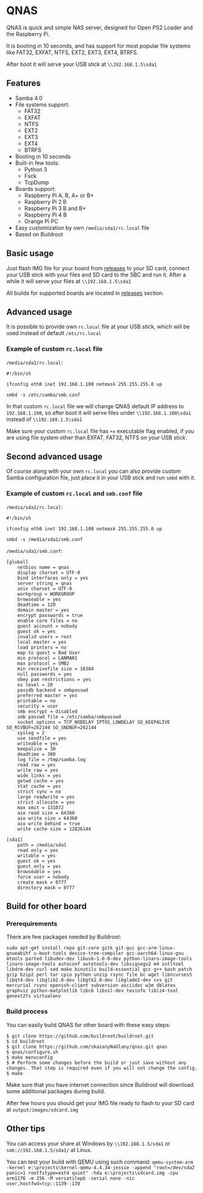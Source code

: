 # QNAS

QNAS is quick and simple NAS server, designed for Open PS2 Loader and the Raspberry Pi.

It is booting in 10 seconds, and has support for most popular file systems like FAT32, EXFAT, NTFS, EXT2, EXT3, EXT4, BTRFS.

After boot it will serve your USB stick at `\\192.168.1.5\sda1`

## Features
* Samba 4.0
* File systems support:
  * FAT32
  * EXFAT
  * NTFS
  * EXT2
  * EXT3
  * EXT4
  * BTRFS
* Booting in 10 seconds
* Built-in few tools:
  * Python 3
  * Fsck
  * TcpDump
* Boards support:
  * Raspberry Pi A, B, A+ or B+
  * Raspberry Pi 2 B
  * Raspberry Pi 3 B and B+
  * Raspberry Pi 4 B
  * Orange Pi PC
* Easy customization by own `/media/sda1/rc.local` file
* Based on Buildroot

## Basic usage
Just flash IMG file for your board from [releases](https://github.com/skazanyNaGlany/qnas/releases) to your SD card, connect your USB stick with your files and SD card to the SBC and run it. After a while it will serve your files at `\\192.168.1.5\sda1`

All builds for supported boards are located in [releases](https://github.com/skazanyNaGlany/qnas/releases) section.

## Advanced usage
It is possible to provide own `rc.local` file at your USB stick, which will be used instead of default `/etc/rc.local`

### Example of custom `rc.local` file
`/media/sda1/rc.local`:
```
#!/bin/sh

ifconfig eth0 inet 192.168.1.100 netmask 255.255.255.0 up

smbd -s /etc/samba/smb.conf

```

In that custom `rc.local` file we will change QNAS default IP address to `192.168.1.100`, so after boot it will serve files under `\\192.168.1.100\sda1` instead of `\\192.168.1.5\sda1`

Make sure your custom `rc.local` file has `+x` executable flag enabled, if you are using file system other than EXFAT, FAT32, NTFS on your USB stick.


## Second advanced usage
Of course along with your own `rc.local` you can also provide custom Samba configuration file, just place it in your USB stick and run `smbd` with it. 

### Example of custom `rc.local` and `smb.conf` file

`/media/sda1/rc.local`:
```
#!/bin/sh

ifconfig eth0 inet 192.168.1.100 netmask 255.255.255.0 up

smbd -s /media/sda1/smb.conf

```

`/media/sda1/smb.conf`:
```
[global]
    netbios name = qnas
    display charset = UTF-8
    bind interfaces only = yes
    server string = qnas
    unix charset = UTF-8
    workgroup = WORKGROUP
    browseable = yes
    deadtime = 120
    domain master = yes
    encrypt passwords = true
    enable core files = no
    guest account = nobody
    guest ok = yes
    invalid users = root
    local master = yes
    load printers = no
    map to guest = Bad User
    min protocol = LANMAN1
    max protocol = SMB2
    min receivefile size = 16384
    null passwords = yes
    obey pam restrictions = yes
    os level = 20
    passdb backend = smbpasswd
    preferred master = yes
    printable = no
    security = user
    smb encrypt = disabled
    smb passwd file = /etc/samba/smbpasswd
    socket options = TCP_NODELAY IPTOS_LOWDELAY SO_KEEPALIVE SO_RCVBUF=262144 SO_SNDBUF=262144
    syslog = 2
    use sendfile = yes
    writeable = yes
    keepalive = 30
    deadtime = 300
    log file = /tmp/samba.log
    read raw = yes
    write raw = yes
    wide links = yes
    getwd cache = yes
    stat cache = yes
    strict sync = no
    large readwrite = yes
    strict allocate = yes
    max xmit = 131072
    aio read size = 64360
    aio write size = 64360
    aio write behind = true
    write cache size = 12826144

[sda1]
    path = /media/sda1
    read only = yes
    writable = yes
    guest ok = yes
    guest_only = yes
    browseable = yes
    force user = nobody
    create mask = 0777
    directory mask = 0777
```

## Build for other board
### Prerequirements
There are few packages needed by Buildroot:
```
sudo apt-get install repo git-core gitk git-gui gcc-arm-linux-gnueabihf u-boot-tools device-tree-compiler gcc-aarch64-linux-gnu mtools parted libudev-dev libusb-1.0-0-dev python-linaro-image-tools linaro-image-tools autoconf autotools-dev libsigsegv2 m4 intltool libdrm-dev curl sed make binutils build-essential gcc g++ bash patch gzip bzip2 perl tar cpio python unzip rsync file bc wget libncurses5 libqt4-dev libglib2.0-dev libgtk2.0-dev libglade2-dev cvs git mercurial rsync openssh-client subversion asciidoc w3m dblatex graphviz python-matplotlib libc6 libssl-dev texinfo liblz4-tool genext2fs virtualenv
```

### Build process
You can easily build QNAS for other board with these easy steps:
```
$ git clone https://github.com/buildroot/buildroot.git
$ cd buildroot
$ git clone https://github.com/skazanyNaGlany/qnas.git qnas
$ qnas/configure.sh
$ make menuconfig
$ # Perform some changes before the build or just save without any changes. That step is required even if you will not change the config.
$ make
```

Make sure that you have internet connection since Buildroot will download some additional packages during build.

After few hours you should get your IMG file ready to flash to your SD card at `output/images/sdcard.img`


## Other tips
You can access your share at Windows by `\\192.168.1.5/sda1` or `smb://192.168.1.5/sda1/` at Linux.

You can test your build with QEMU using such command:
`qemu-system-arm -kernel e:\projects\kernel-qemu-4.4.34-jessie -append "root=/dev/sda2 panic=1 rootfstype=ext4 quiet" -hda e:\projects\sdcard.img -cpu arm1176 -m 256 -M versatilepb -serial none -nic user,hostfwd=tcp::1139-:139`



